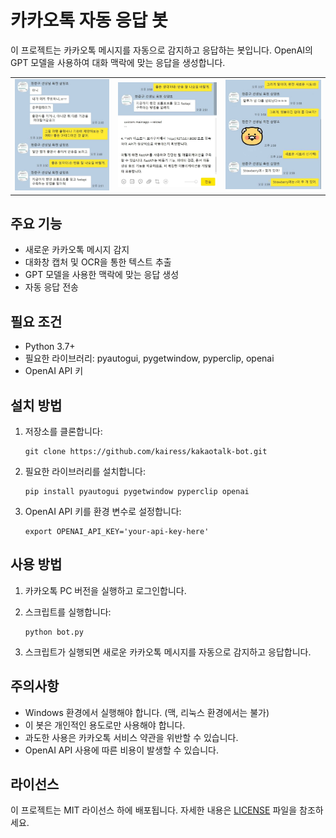 # 카카오톡 자동 응답 봇

이 프로젝트는 카카오톡 메시지를 자동으로 감지하고 응답하는 봇입니다. OpenAI의 GPT 모델을 사용하여 대화 맥락에 맞는 응답을 생성합니다.

|  |  |  |
| --- | --- | --- |
| ![](result/0.jpg) | ![](result/1.jpg) | ![](result/2.jpg) |

## 주요 기능

- 새로운 카카오톡 메시지 감지
- 대화창 캡처 및 OCR을 통한 텍스트 추출
- GPT 모델을 사용한 맥락에 맞는 응답 생성
- 자동 응답 전송

## 필요 조건

- Python 3.7+
- 필요한 라이브러리: pyautogui, pygetwindow, pyperclip, openai
- OpenAI API 키

## 설치 방법

1. 저장소를 클론합니다:
   ```
   git clone https://github.com/kairess/kakaotalk-bot.git
   ```

2. 필요한 라이브러리를 설치합니다:
   ```
   pip install pyautogui pygetwindow pyperclip openai
   ```

3. OpenAI API 키를 환경 변수로 설정합니다:
   ```
   export OPENAI_API_KEY='your-api-key-here'
   ```

## 사용 방법

1. 카카오톡 PC 버전을 실행하고 로그인합니다.

2. 스크립트를 실행합니다:
   ```
   python bot.py
   ```

3. 스크립트가 실행되면 새로운 카카오톡 메시지를 자동으로 감지하고 응답합니다.

## 주의사항

- Windows 환경에서 실행해야 합니다. (맥, 리눅스 환경에서는 불가)
- 이 봇은 개인적인 용도로만 사용해야 합니다.
- 과도한 사용은 카카오톡 서비스 약관을 위반할 수 있습니다.
- OpenAI API 사용에 따른 비용이 발생할 수 있습니다.

## 라이선스

이 프로젝트는 MIT 라이선스 하에 배포됩니다. 자세한 내용은 [LICENSE](LICENSE) 파일을 참조하세요.

